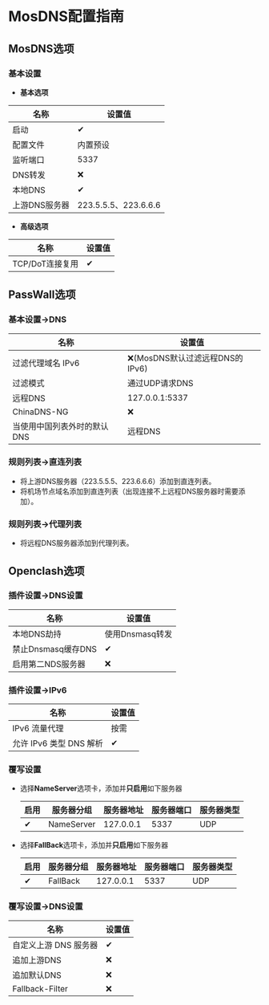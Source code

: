# MosDNS配置指南

## MosDNS选项

### 基本设置

+ **基本选项**

| 名称 | 设置值 |
| - | - |
| 启动 | ✔ |
| 配置文件 | 内置预设 |
| 监听端口 | 5337 |
| DNS转发 | ❌ |
| 本地DNS | ✔ |
| 上游DNS服务器 | 223.5.5.5、223.6.6.6 |

+ **高级选项**

| 名称 | 设置值 |
| - | - |
| TCP/DoT连接复用 | ✔ |

## PassWall选项

### 基本设置->DNS

| 名称 | 设置值 |
| - | - |
| 过滤代理域名 IPv6 | ❌(MosDNS默认过滤远程DNS的IPv6) |
| 过滤模式 | 通过UDP请求DNS |
| 远程DNS | 127.0.0.1:5337 |
| ChinaDNS-NG | ❌ |
| 当使用中国列表外时的默认DNS | 远程DNS |

### 规则列表->直连列表

+ 将上游DNS服务器（223.5.5.5、223.6.6.6）添加到直连列表。
+ 将机场节点域名添加到直连列表（出现连接不上远程DNS服务器时需要添加）。

### 规则列表->代理列表

+ 将远程DNS服务器添加到代理列表。

## Openclash选项

### 插件设置->DNS设置

| 名称 | 设置值 |
| - | - |
| 本地DNS劫持 | 使用Dnsmasq转发 |
| 禁止Dnsmasq缓存DNS | ✔ |
| 启用第二NDS服务器 | ❌ |

### 插件设置->IPv6

| 名称 | 设置值 |
| - | - |
| IPv6 流量代理 | 按需 |
| 允许 IPv6 类型 DNS 解析 | ✔ |

### 覆写设置

+ 选择**NameServer**选项卡，添加并**只启用**如下服务器

    | 启用 | 服务器分组 | 服务器地址 | 服务器端口 | 服务器类型 |
    | - | - | - | - | - |
    | ✔ | NameServer | 127.0.0.1 | 5337 | UDP |

+ 选择**FallBack**选项卡，添加并**只启用**如下服务器

    | 启用 | 服务器分组 | 服务器地址 | 服务器端口 | 服务器类型 |
    | - | - | - | - | - |
    | ✔ | FallBack | 127.0.0.1 | 5337 | UDP |

### 覆写设置->DNS设置

| 名称 | 设置值 |
| - | - |
| 自定义上游 DNS 服务器 | ✔ |
| 追加上游DNS | ❌ |
| 追加默认DNS | ❌ |
| Fallback-Filter | ❌ |
